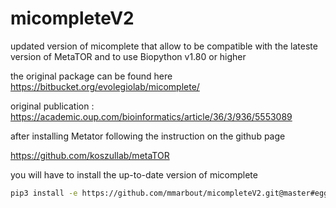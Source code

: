 # micompleteV2
updated version of micomplete that allow to be compatible with the lateste version of MetaTOR and to use Biopython v1.80 or higher

the original package can be found here <https://bitbucket.org/evolegiolab/micomplete/>

original publication : <https://academic.oup.com/bioinformatics/article/36/3/936/5553089>

after installing Metator following the instruction on the github page

<https://github.com/koszullab/metaTOR>

you will have to install the up-to-date version of micomplete

```sh
pip3 install -e https://github.com/mmarbout/micompleteV2.git@master#egg=@micompleteV2
```
